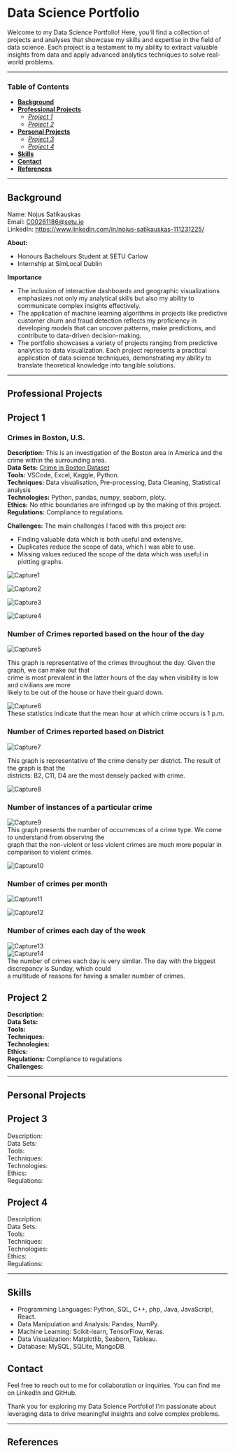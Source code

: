 # Data Science Portfolio
Welcome to my Data Science Portfolio! Here, you'll find a collection of projects and analyses that showcase my skills and expertise in the field of data science.
Each project is a testament to my ability to extract valuable insights from data and apply advanced analytics techniques to solve real-world problems.
_____________________________________________________________________________________________________________________________________________________________________________________________________________________________________________________________________________________________________

### Table of Contents
- [**Background**](#Background)
- [**Professional Projects**](#Professional-Projects)
  - [*Project 1*](#Project-1)
  - [*Project 2*](#Project-2)
- [**Personal Projects**](#Personal-Projects)
  - [*Project 3*](#Project-3)
  - [*Project 4*](#Project-4)
- [**Skills**](#Skills)
- [**Contact**](#Contacts)  
- [**References**](#References) 

_____________________________________________________________________________________________________________________________________________________________________________________________________________________________________________________________________________________________________
## Background  
Name: Nojus Satikauskas  
Email: C00261186@setu.ie  
LinkedIn: https://www.linkedin.com/in/nojus-satikauskas-111231225/  

**About:**  
- Honours Bachelours Student at SETU Carlow  
- Internship at SimLocal Dublin  

**Importance**  
- The inclusion of interactive dashboards and geographic visualizations emphasizes not only my analytical skills but also my ability to communicate complex insights effectively.  
- The application of machine learning algorithms in projects like predictive customer churn and fraud detection reflects my proficiency in developing models that can uncover patterns, 
make predictions, and contribute to data-driven decision-making.  
- The portfolio showcases a variety of projects ranging from predictive analytics to data visualization. Each project represents a practical application of data science techniques, demonstrating my ability to translate theoretical knowledge into tangible solutions.
_____________________________________________________________________________________________________________________________________________________________________________________________________________________________________________________________________________________________________  
## Professional Projects

  ## Project 1   
  ### Crimes in Boston, U.S.
 **Description:**  This is an investigation of the Boston area in America and the crime within the surrounding area.   
  **Data Sets:**  [Crime in Boston Dataset](https://www.kaggle.com/datasets/AnalyzeBoston/crimes-in-boston)  
  **Tools:** VSCode, Excel, Kaggle, Python.  
  **Techniques:**  Data visualisation, Pre-processing, Data Cleaning, Statistical analysis   
  **Technologies:** Python, pandas, numpy, seaborn, ploty.   
  **Ethics:**   No ethic boundaries are infringed up by the making of this project.   
  **Regulations:** Compliance to regulations.    
    
  **Challenges:** The main challenges I faced with this project are:  
  -  Finding valuable data which is both useful and extensive.
  -  Duplicates reduce the scope of data, which I was able to use.  
  -  Missing values reduced the scope of the data which was useful in plotting graphs.
  
  ![Capture1](https://github.com/N090/Data-Science/assets/91678195/7cde7aa0-f8c1-4144-994a-ae49348cb10c)      


  ![Capture2](https://github.com/N090/Data-Science/assets/91678195/87e32279-9d4b-409e-890a-b0a1dade8354)    

  ![Capture3](https://github.com/N090/Data-Science/assets/91678195/326ff64f-f5de-4724-97b7-d1ab8236943e)  

  ![Capture4](https://github.com/N090/Data-Science/assets/91678195/07bdb271-3940-4638-9655-9fb6d1ca6561)

  ### **Number of Crimes reported based on the hour of the day**
  ![Capture5](https://github.com/N090/Data-Science/assets/91678195/49a62c73-b9f3-4f67-9a89-2ca185224e46)  

  This graph is representative of the crimes throughout the day. Given the graph, we can make out that  
  crime is most prevalent in the latter hours of the day when visibility is low and civilians are more  
  likely to be out of the house or have their guard down.    
  
  ![Capture6](https://github.com/N090/Data-Science/assets/91678195/d6cb9f5d-e801-46c2-a909-a7968e5e27e5)  
  These statistics indicate that the mean hour at which crime occurs is 1 p.m.  

  ### **Number of Crimes reported based on District**
  ![Capture7](https://github.com/N090/Data-Science/assets/91678195/0b39f749-84ce-48c1-af91-832060331ca8)  

  This graph is representative of the crime density per district. The result of the graph is that the  
  districts: B2, C11, D4 are the most densely packed with crime.  

  ![Capture8](https://github.com/N090/Data-Science/assets/91678195/22c5ff0e-a1c4-40ab-a60b-1a7ddb73d8ca) 
  
  ### **Number of instances of a particular crime**
  ![Capture9](https://github.com/N090/Data-Science/assets/91678195/eea39a14-bcce-4867-a2a0-9b374fe7cd7e)  
    This graph presents the number of occurrences of a crime type. We come to understand from observing the  
    graph that the non-violent or less violent crimes are much more popular in comparison to violent crimes.  

  ![Capture10](https://github.com/N090/Data-Science/assets/91678195/5bafb877-e6f7-4251-a83f-fe2df478e0c6)  

  ### **Number of crimes per month**  
  ![Capture11](https://github.com/N090/Data-Science/assets/91678195/dcb349ad-8772-4e73-9acd-92b34ecf5be5)  

  ![Capture12](https://github.com/N090/Data-Science/assets/91678195/4e4608d4-eba3-4e17-a41b-2db0fc34f272)  

  ### **Number of crimes each day of the week**  
  ![Capture13](https://github.com/N090/Data-Science/assets/91678195/485b4288-f4ef-4375-b674-e668acb5c87a)  
  ![Capture14](https://github.com/N090/Data-Science/assets/91678195/c445e27a-7b06-4e62-b36b-f01fdc83fbfd)  
  The number of crimes each day is very similar. The day with the biggest discrepancy is Sunday, which could   
  a multitude of reasons for having a smaller number of crimes.






  


  ## Project 2  
 **Description:**   
  **Data Sets:**  
  **Tools:**  
  **Techniques:**  
  **Technologies:**  
  **Ethics:**  
  **Regulations:** Compliance to regulations  
  **Challenges:**  
_____________________________________________________________________________________________________________________________________________________________________________________________________________________________________________________________________________________________________

## Personal Projects   

## Project 3  
Description:  
  Data Sets:   
Tools:  
  Techniques:  
  Technologies:  
  Ethics:  
  Regulations:


## Project 4 
  Description:  
  Data Sets:  
  Tools:  
  Techniques:  
  Technologies:  
  Ethics:  
  Regulations:
_____________________________________________________________________________________________________________________________________________________________________________________________________________________________________________________________________________________________________
## Skills  

- Programming Languages: Python, SQL, C++, php, Java, JavaScript, React.  
- Data Manipulation and Analysis: Pandas, NumPy.  
- Machine Learning: Scikit-learn, TensorFlow, Keras.  
- Data Visualization: Matplotlib, Seaborn, Tableau.  
- Database: MySQL, SQLite, MangoDB.
  
## Contact
  
Feel free to reach out to me for collaboration or inquiries. You can find me on LinkedIn and GitHub.
  
Thank you for exploring my Data Science Portfolio! I'm passionate about leveraging data to drive meaningful insights and solve complex problems.  
_____________________________________________________________________________________________________________________________________________________________________________________________________________________________________________________________________________________________________
## References
